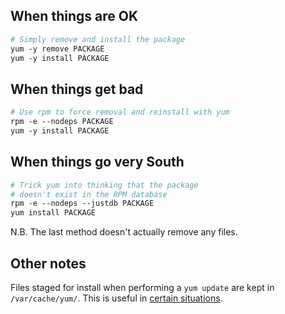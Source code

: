 When things are OK
------------------

```bash
# Simply remove and install the package  
yum -y remove PACKAGE  
yum -y install PACKAGE
```

When things get bad
-------------------

```bash
# Use rpm to force removal and reinstall with yum  
rpm -e --nodeps PACKAGE  
yum -y install PACKAGE
```

When things go very South
-------------------------

```bash
# Trick yum into thinking that the package  
# doesn't exist in the RPM database  
rpm -e --nodeps --justdb PACKAGE  
yum install PACKAGE
```

N.B. The last method doesn't actually remove any files.

Other notes
-----------

Files staged for install when performing a `yum update` are kept in
`/var/cache/yum/`. This is useful in [certain situations](http://fir3net.com/Redhat-/-Fedora/yum-update-shows-module-object-has-no-attribute-httpshandler-error.html).
